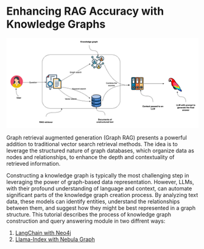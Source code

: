 # Enhancing RAG Accuracy with Knowledge Graphs

![plot](./Graph_RAG.png)

Graph retrieval augmented generation (Graph RAG) presents a powerful addition to traditional vector search retrieval methods. The idea is to leverage the structured nature of graph databases, which organize data as nodes and relationships, to enhance the depth and contextuality of retrieved information.

Constructing a knowledge graph is typically the most challenging step in leveraging the power of graph-based data representation. However, LLMs, with their profound understanding of language and context, can automate significant parts of the knowledge graph creation process. By analyzing text data, these models can identify entities, understand the relationships between them, and suggest how they might be best represented in a graph structure. This tutorial describes the process of knowledge graph construction and query answering module in two diffrent ways: <br>
 1) [LangChain with Neo4j](https://github.com/fatemehsrz/RAG_Knowledge_Graph/blob/main/LlamaIndex_KG_Nebula.ipynb) <br>
 2) [Llama-Index with Nebula Graph](https://github.com/fatemehsrz/RAG_Knowledge_Graph/blob/main/Langchian_KG_Neo4j.ipynb)
